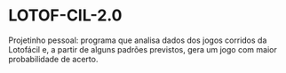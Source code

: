 # LOTOF-CIL-2.0
Projetinho pessoal: programa que analisa dados dos jogos corridos da Lotofácil e, a partir de alguns padrões previstos, gera um jogo com maior probabilidade de acerto.
